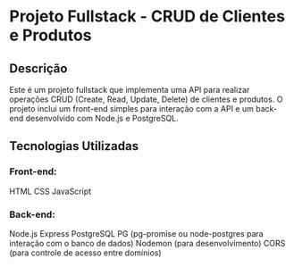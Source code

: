 # Projeto Fullstack - CRUD de Clientes e Produtos 

## Descrição

Este é um projeto fullstack que implementa uma API para realizar operações CRUD (Create, Read, Update, Delete) de clientes e produtos. O projeto inclui um front-end simples para interação com a API e um back-end desenvolvido com Node.js e PostgreSQL.

## Tecnologias Utilizadas

### Front-end:
HTML
CSS
JavaScript

### Back-end:
Node.js
Express
PostgreSQL
PG (pg-promise ou node-postgres para interação com o banco de dados)
Nodemon (para desenvolvimento)
CORS (para controle de acesso entre domínios)
